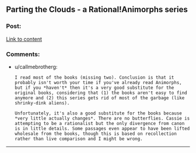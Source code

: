 ## Parting the Clouds - a Rational!Animorphs series

### Post:

[Link to content](https://archiveofourown.org/series/118552)

### Comments:

- u/callmebrotherg:
  ```
  I read most of the books (missing two). Conclusion is that it probably isn't worth your time if you've already read Animorphs, but if you *haven't* then it's a very good substitute for the original books, considering that (1) the books aren't easy to find anymore and (2) this series gets rid of most of the garbage (like shrinky-dink aliens). 

  Unfortunately, it's also a good substitute for the books because *very little actually changes*. There are no butterflies. Cassie is attempting to be a rationalist but the only divergence from canon is in little details. Some passages even appear to have been lifted wholesale from the books, though this is based on recollection rather than live comparison and I might be wrong.
  ```

---

